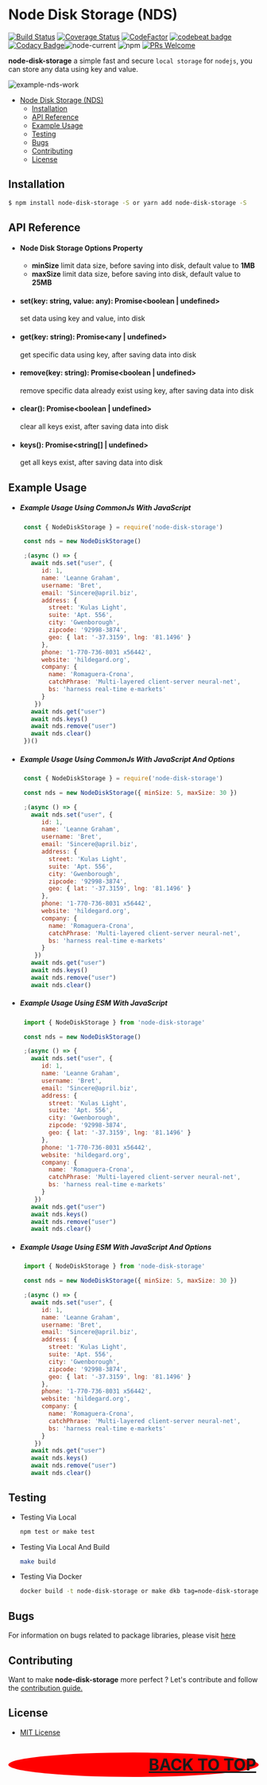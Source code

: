 # Node Disk Storage (NDS)

[![Build Status](https://scrutinizer-ci.com/g/restuwahyu13/node-disk-storage/badges/build.png?b=main)](https://scrutinizer-ci.com/g/restuwahyu13/node-disk-storage/build-status/main) [![Coverage Status](https://coveralls.io/repos/github/restuwahyu13/node-disk-storage/badge.svg?branch=main)](https://coveralls.io/github/restuwahyu13/node-disk-storage?branch=main) [![CodeFactor](https://www.codefactor.io/repository/github/restuwahyu13/node-disk-storage/badge)](https://www.codefactor.io/repository/github/restuwahyu13/node-disk-storage) [![codebeat badge](https://codebeat.co/badges/5611b53e-e00a-40c1-bab2-b9a8f5592b33)](https://codebeat.co/projects/github-com-restuwahyu13-node-disk-storage-main) [![Codacy Badge](https://app.codacy.com/project/badge/Grade/d74af409b71641fb96484df3dc582365)](https://www.codacy.com/gh/restuwahyu13/node-disk-storage/dashboard?utm_source=github.com&amp;utm_medium=referral&amp;utm_content=restuwahyu13/node-disk-storage&amp;utm_campaign=Badge_Grade)![node-current](https://img.shields.io/node/v/node-disk-storage?style=flat-square) ![npm](https://img.shields.io/npm/dm/node-disk-storage) [![PRs Welcome](https://img.shields.io/badge/PRs-welcome-brightgreen.svg?style=flat-square)](https://github.com/restuwahyu13/node-disk-storage/blob/main/CONTRIBUTING.md)

**node-disk-storage** a simple fast and secure `local storage` for `nodejs`, you can store any data using key and value.

<img src="images/nds-work.png" alt="example-nds-work"/>

- [Node Disk Storage (NDS)](#node-disk-storage-nds)
  - [Installation](#installation)
  - [API Reference](#api-reference)
  - [Example Usage](#example-usage)
  - [Testing](#testing)
  - [Bugs](#bugs)
  - [Contributing](#contributing)
  - [License](#license)

## Installation

```bash
$ npm install node-disk-storage -S or yarn add node-disk-storage -S
```
## API Reference

- #### Node Disk Storage Options Property

  + **minSize** limit data size, before saving into disk, default value to **1MB**
  + **maxSize** limit data size, before saving into disk, default value to **25MB**

- #### set(key: string, value: any): Promise<boolean | undefined>
  set data using key and value, into disk

- #### get(key: string): Promise<any | undefined>
  get specific data using key, after saving data into disk

- #### remove(key: string): Promise<boolean | undefined>
  remove specific data already exist using key, after saving data into disk

- #### clear(): Promise<boolean | undefined>
  clear all keys exist, after saving data into disk

- #### keys(): Promise<string[] | undefined>
  get all keys exist, after saving data into disk

## Example Usage

- ##### Example Usage Using CommonJs With JavaScript

  ```javascript
   const { NodeDiskStorage } = require('node-disk-storage')

   const nds = new NodeDiskStorage()

   ;(async () => {
     await nds.set("user", {
        id: 1,
        name: 'Leanne Graham',
        username: 'Bret',
        email: 'Sincere@april.biz',
        address: {
          street: 'Kulas Light',
          suite: 'Apt. 556',
          city: 'Gwenborough',
          zipcode: '92998-3874',
          geo: { lat: '-37.3159', lng: '81.1496' }
        },
        phone: '1-770-736-8031 x56442',
        website: 'hildegard.org',
        company: {
          name: 'Romaguera-Crona',
          catchPhrase: 'Multi-layered client-server neural-net',
          bs: 'harness real-time e-markets'
        }
      })
     await nds.get("user")
     await nds.keys()
     await nds.remove("user")
     await nds.clear()
   })()
  ```
- ##### Example Usage Using CommonJs With JavaScript And Options

  ```javascript
   const { NodeDiskStorage } = require('node-disk-storage')

   const nds = new NodeDiskStorage({ minSize: 5, maxSize: 30 })

   ;(async () => {
     await nds.set("user", {
        id: 1,
        name: 'Leanne Graham',
        username: 'Bret',
        email: 'Sincere@april.biz',
        address: {
          street: 'Kulas Light',
          suite: 'Apt. 556',
          city: 'Gwenborough',
          zipcode: '92998-3874',
          geo: { lat: '-37.3159', lng: '81.1496' }
        },
        phone: '1-770-736-8031 x56442',
        website: 'hildegard.org',
        company: {
          name: 'Romaguera-Crona',
          catchPhrase: 'Multi-layered client-server neural-net',
          bs: 'harness real-time e-markets'
        }
      })
     await nds.get("user")
     await nds.keys()
     await nds.remove("user")
     await nds.clear()
  ```

- ##### Example Usage Using ESM With JavaScript

  ```javascript
   import { NodeDiskStorage } from 'node-disk-storage'

   const nds = new NodeDiskStorage()

   ;(async () => {
     await nds.set("user", {
        id: 1,
        name: 'Leanne Graham',
        username: 'Bret',
        email: 'Sincere@april.biz',
        address: {
          street: 'Kulas Light',
          suite: 'Apt. 556',
          city: 'Gwenborough',
          zipcode: '92998-3874',
          geo: { lat: '-37.3159', lng: '81.1496' }
        },
        phone: '1-770-736-8031 x56442',
        website: 'hildegard.org',
        company: {
          name: 'Romaguera-Crona',
          catchPhrase: 'Multi-layered client-server neural-net',
          bs: 'harness real-time e-markets'
        }
      })
     await nds.get("user")
     await nds.keys()
     await nds.remove("user")
     await nds.clear()
  ```

- ##### Example Usage Using ESM With JavaScript And Options

  ```javascript
   import { NodeDiskStorage } from 'node-disk-storage'

   const nds = new NodeDiskStorage({ minSize: 5, maxSize: 30 })

   ;(async () => {
     await nds.set("user", {
        id: 1,
        name: 'Leanne Graham',
        username: 'Bret',
        email: 'Sincere@april.biz',
        address: {
          street: 'Kulas Light',
          suite: 'Apt. 556',
          city: 'Gwenborough',
          zipcode: '92998-3874',
          geo: { lat: '-37.3159', lng: '81.1496' }
        },
        phone: '1-770-736-8031 x56442',
        website: 'hildegard.org',
        company: {
          name: 'Romaguera-Crona',
          catchPhrase: 'Multi-layered client-server neural-net',
          bs: 'harness real-time e-markets'
        }
      })
     await nds.get("user")
     await nds.keys()
     await nds.remove("user")
     await nds.clear()
  ```

## Testing

- Testing Via Local

  ```sh
  npm test or make test
  ```

- Testing Via Local And Build

  ```sh
  make build
  ```

- Testing Via Docker

  ```sh
  docker build -t node-disk-storage or make dkb tag=node-disk-storage
  ```

## Bugs

For information on bugs related to package libraries, please visit [here](https://github.com/restuwahyu13/node-disk-storage/issues)

## Contributing

Want to make **node-disk-storage** more perfect ? Let's contribute and follow the [contribution guide.](https://github.com/restuwahyu13/node-disk-storage/blob/main/CONTRIBUTING.md)

## License

- [MIT License](https://github.com/restuwahyu13/node-disk-storage/blob/main/LICENSE.md)

<p align="right" style="padding: 5px; border-radius: 100%; background-color: red; font-size: 2rem;">
  <b><a href="#node-disk-storage-nds">BACK TO TOP</a></b>
</p>
